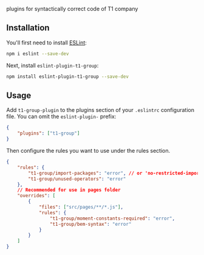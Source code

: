 plugins for syntactically correct code of T1 company

## Installation

You'll first need to install [ESLint](https://eslint.org/):

```sh
npm i eslint --save-dev
```

Next, install `eslint-plugin-t1-group`:

```sh
npm install eslint-plugin-t1-group --save-dev
```

## Usage

Add `t1-group-plugin` to the plugins section of your `.eslintrc` configuration file. You can omit the `eslint-plugin-` prefix:

```json
{
	"plugins": ["t1-group"]
}
```

Then configure the rules you want to use under the rules section.

```json
{
	"rules": {
		"t1-group/import-packages": "error", // or 'no-restricted-imports': ['error', 'lodash'],
		"t1-group/unused-operators": "error"
	},
	// Recommended for use in pages folder
	"overrides": [
		{
			"files": ["src/pages/**/*.js"],
			"rules": {
				"t1-group/moment-constants-required": "error",
				"t1-group/bem-syntax": "error"
			}
		}
	]
}
```
